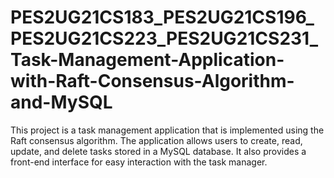 # PES2UG21CS183_PES2UG21CS196_PES2UG21CS223_PES2UG21CS231_Task-Management-Application-with-Raft-Consensus-Algorithm-and-MySQL
This project is a task management application that is implemented using the Raft consensus algorithm. The application allows users to create, read, update, and delete tasks stored in a MySQL database. It also provides a front-end interface for easy interaction with the task manager. 

